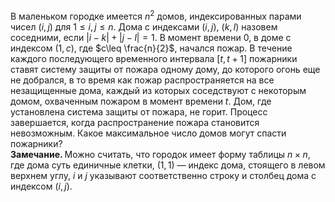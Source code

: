 В маленьком городке имеется ${{n}^{2}}$ домов, индексированных парами чисел 
$(i,j)$ для $1\leq i,j\leq n$. Дома с индексами $(i,j)$, $(k,l)$ назовем 
соседними, если $|i-k|+|j-l|=1$. В момент времени 0, в доме с индексом $(1,c)$, 
где $c\leq \frac{n}{2}$, начался пожар. В течение каждого последующего 
временного интервала $[t,t+1]$ пожарники ставят систему защиты от пожара 
одному дому, до которого огонь еще не добрался, в то время как пожар 
распространяется на все незащищенные дома, каждый из которых соседствуют 
с некоторым домом, охваченным пожаром в момент времени $t$. Дом, 
где установлена система защиты от пожара, не горит. Процесс завершается, 
когда распространение пожара становится невозможным. Какое максимальное 
число домов могут спасти пожарники?
<br>
<b>
Замечание.
</b> Можно считать, что городок имеет форму таблицы $n\times n$, где дома 
суть единичные клетки, $(1,1)$ — индекс дома, стоящего в левом верхнем углу, 
$i$ и $j$ указывают соответственно строку и столбец дома с индексом $(i,j)$.